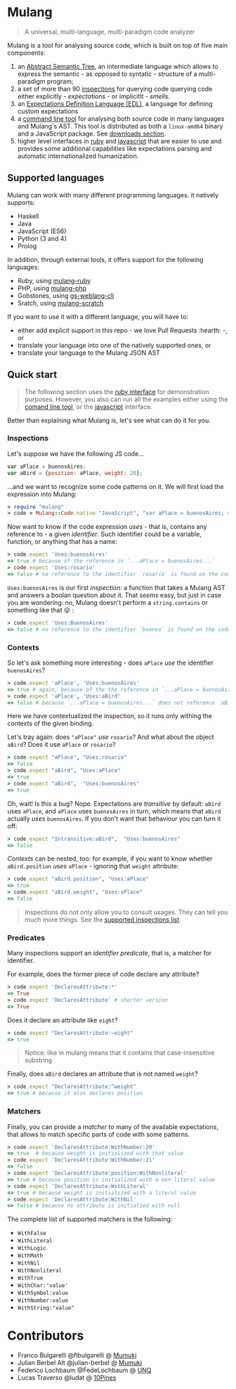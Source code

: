 # Mulang

> A universal, multi-language, multi-paradigm code analyzer

Mulang is a tool for analysing source code, which is built on top of five main components:

  1. an [Abstract Semantic Tree](./astspec/), an intermediate language which allows to express the semantic - as opposed to syntatic - structure of a multi-paradigm program;
  2. a set of more than 90 [inspections](./inspections) for querying code querying code either explicitly - _expectations_ - or implicitlt - _smells_.
  3. an [Expectations Definition Language (EDL)](./edlspec), a language for defining custom expectations
  4. a [command line tool](./clispec/) for analysing both source code in many languages and Mulang's AST. This tool is distributed as both a `linux-amd64` binary and a JavaScript package. See [downloads section](https://github.com/mumuki/mulang/releases).
  5. higher level interfaces in [ruby](https://rubygems.org/gems/mulang) and [javascript](https://www.npmjs.com/package/mulang) that are easier to use and provides some additional capabilities like expectations parsing and automatic internationalized humanization.

## Supported languages

Mulang can work with many different programming languages. it natively supports:

  * Haskell
  * Java
  * JavaScript (ES6)
  * Python (3 and 4)
  * Prolog

In addition, through external tools, it offers support for the following languages:

  * Ruby, using [mulang-ruby](https://github.com/mumuki/mulang-ruby)
  * PHP, using [mulang-php](https://github.com/mumuki/mulang-php)
  * Gobstones, using [gs-weblang-cli](https://github.com/gobstones/gs-weblang-cli)
  * Sratch, using [mulang-scratch](https://github.com/mumuki/mulang-scratch)

If you want to use it with a different language, you will have to:

* either add explicit support in this repo - we love Pull Requests :hearth: -, or
* translate your language into one of the natively supported ones, or
* translate your language to the Mulang JSON AST

##  Quick start

> The following section uses the [ruby interface](https://rubygems.org/gems/mulang) for demonstration purposes.
> However, you also can run all the examples either using the [comand line tool](./clispec/), or the [javascript](https://www.npmjs.com/package/mulang) interface.

Better than explaining what Mulang is, let's see what can do it for you.

### Inspections

Let's suppose we have the following JS code...

```javascript
var aPlace = buenosAires;
var aBird = {position: aPlace, weight: 20};
```

...and we want to recognize some code patterns on it. We will first load the expression into Mulang:

```ruby
> require "mulang"
> code = Mulang::Code.native "JavaScript", "var aPlace = buenosAires; var aBird = {position: aPlace, weight: 20};"
```

Now want to know if the code expression _uses_ - that is, contains any reference to - a given _identifier_. Such identifier could be a variable, function, or anything that has a name:

```ruby
> code.expect 'Uses:buenosAires'
=> true # because of the reference in `...aPlace = buenosAires...`
> code.expect 'Uses:rosario'
=> false # no reference to the identifier `rosario` is found on the code
```

`Uses:buenosAires` is our first _inspection_: a function that takes a Mulang AST and answers a boolan question about it. That _seems_ easy, but just in case you are wondering: no, Mulang doesn't perform a `string.contains` or something like that :stuck_out_tongue: :

```ruby
> code.expect 'Uses:BuenosAires'
=> false # no reference to the identifier `buenos` is found on the code
```

### Contexts

So let's ask something more interesting - does `aPlace` _use_ the identifier `buenosAires`?

```ruby
> code.expect 'aPlace', 'Uses:buenosAires'
=> true # again, because of the the reference in `...aPlace = buenosAires...`
> code.expect 'aPlace', 'Uses:aBird'
=> false # because `...aPlace = buenosAires...` does not reference `aBird`...
```

Here we have contextualized the inspection, so it runs only withing the contexts of the given binding.

Let's tray again: does `"aPlace"` _use_ `rosario`? And what about the object `aBird`? Does it use `aPlace` or `rosario`?

```ruby
> code.expect "aPlace", "Uses:rosario"
=> false
> code.expect "aBird", "Uses:aPlace"
=> true
> code.expect "aBird",  "Uses:buenosAires"
=> true
```

Oh, wait! Is this a bug? Nope. Expectations are _transitive_ by default: `aBird` uses `aPlace`, and `aPlace` uses `buenosAires` in turn, which means that `aBird` actually _uses_ `buenosAires`. If you don't want that behaviour you can turn it off:

```ruby
> code.expect "Intransitive:aBird",  "Uses:buenosAires"
=> false
```

_Contexts_ can be nested, too: for example, if you want to know whether `aBird.position` _uses_ `aPlace` - ignoring that `weight` attribute:

```ruby
> code.expect "aBird.position", "Uses:aPlace"
=> true
> code.expect "aBird.weight", "Uses:aPlace"
=> false
```

> Inspections do not only allow you to consult usages. They can tell you much more things. See the [supported inspections list]('./inspections/).

### Predicates

Many inspections support an _identifier predicate_, that is, a matcher for identifier.

For example, does the former piece of code declare any attribute?

```ruby
> code.expect 'DeclaresAttribute:*'
=> True
> code.expect 'DeclaresAttribute' # shorter version
=> True
```

Does it declare an attribute like `eight`?


```ruby
> code.expect "DeclaresAttribute:~eight"
=> true
```

> Notice: like in mulang means that it contains that case-insensitive substring

Finally, does `aBird` declares an attribute that is not named `weight`?

```ruby
> code.expect "DeclaresAttribute:^weight"
=> true # because it also declares position
```

### Matchers

Finally, you can provide a _matcher_ to many of the available expectations, that allows to match specific parts of code with some patterns.

```ruby
> code.expect 'DeclaresAttribute:WithNumber:20'
=> true  # because weight is initialized with that value
> code.expect 'DeclaresAttribute:WithNumber:21'
=> false
> code.expect 'DeclaresAttribute:position:WithNonliteral'
=> true # because position is initialized with a non-literal value
> code.expect 'DeclaresAttribute:WithLiteral'
=> true # because weight is initialized with a literal value
> code.expect 'DeclaresAttribute:WithNil'
=> false # because no attribute is initialied with null
```

The complete list of supported matchers is the following:

  * `WithFalse`
  * `WithLiteral`
  * `WithLogic`
  * `WithMath`
  * `WithNil`
  * `WithNonliteral`
  * `WithTrue`
  * `WithChar:'value'`
  * `WithSymbol:value`
  * `WithNumber:value`
  * `WithString:"value"`


# Contributors

 * Franco Bulgarelli @flbulgarelli @ [Mumuki](@mumuki)
 * Julian Berbel Alt @julian-berbel @ [Mumuki](@mumuki)
 * Federico Lochbaum @FedeLochbaum @ [UNQ](http://www.unq.edu.ar/)
 * Lucas Traverso @ludat @ [10Pines](@10pines)
